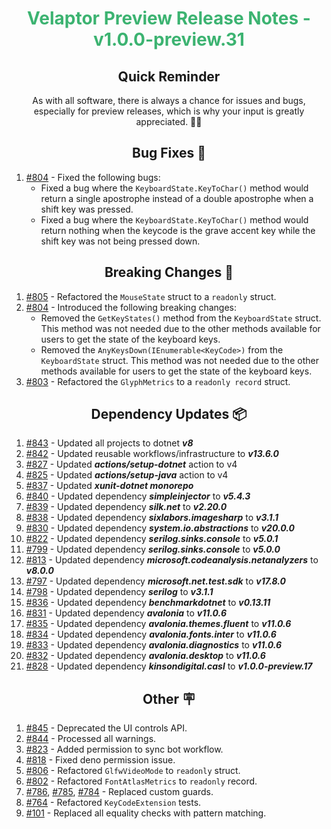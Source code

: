 <h1 align="center" style="color: mediumseagreen;font-weight: bold;">
Velaptor Preview Release Notes - v1.0.0-preview.31
</h1>

<h2 align="center" style="font-weight: bold;">Quick Reminder</h2>

<div align="center">

As with all software, there is always a chance for issues and bugs, especially for preview releases, which is why your input is greatly appreciated. 🙏🏼
</div>

<h2 align="center" style="font-weight: bold;">Bug Fixes 🐛</h2>

1. [#804](https://github.com/KinsonDigital/Velaptor/issues/804) - Fixed the following bugs:
    - Fixed a bug where the `KeyboardState.KeyToChar()` method would return a single apostrophe instead of a double apostrophe when a shift key was pressed.
    - Fixed a bug where the `KeyboardState.KeyToChar()` method would return nothing when the keycode is the grave accent key while the shift key was not being pressed down.

<h2 align="center" style="font-weight: bold;">Breaking Changes 🧨</h2>

1. [#805](https://github.com/KinsonDigital/Velaptor/issues/805) - Refactored the `MouseState` struct to a `readonly` struct.
2. [#804](https://github.com/KinsonDigital/Velaptor/issues/804) - Introduced the following breaking changes:
    - Removed the `GetKeyStates()` method from the `KeyboardState` struct.  This method was not needed due to the other methods available for users to get the state of the keyboard keys.
    - Removed the `AnyKeysDown(IEnumerable<KeyCode>)` from the `KeyboardState` struct.  This method was not needed due to the other methods available for users to get the state of the keyboard keys.
3. [#803](https://github.com/KinsonDigital/Velaptor/issues/803) - Refactored the `GlyphMetrics` to a `readonly record` struct.

<h2 align="center" style="font-weight: bold;">Dependency Updates 📦</h2>

1. [#843](https://github.com/KinsonDigital/Velaptor/pull/843) - Updated all projects to dotnet _**v8**_
2. [#842](https://github.com/KinsonDigital/Velaptor/pull/842) - Updated reusable workflows/infrastructure to _**v13.6.0**_
4. [#827](https://github.com/KinsonDigital/Velaptor/pull/827) - Updated _**actions/setup-dotnet**_ action to v4
5. [#825](https://github.com/KinsonDigital/Velaptor/pull/825) - Updated _**actions/setup-java**_ action to v4
6. [#837](https://github.com/KinsonDigital/Velaptor/pull/837) - Updated _**xunit-dotnet monorepo**_
7. [#840](https://github.com/KinsonDigital/Velaptor/pull/840) - Updated dependency _**simpleinjector**_ to _**v5.4.3**_
8. [#839](https://github.com/KinsonDigital/Velaptor/pull/839) - Updated dependency _**silk.net**_ to _**v2.20.0**_
9. [#838](https://github.com/KinsonDigital/Velaptor/pull/838) - Updated dependency _**sixlabors.imagesharp**_ to _**v3.1.1**_
10. [#830](https://github.com/KinsonDigital/Velaptor/pull/830) - Updated dependency _**system.io.abstractions**_ to _**v20.0.0**_
11. [#822](https://github.com/KinsonDigital/Velaptor/pull/822) - Updated dependency _**serilog.sinks.console**_ to _**v5.0.1**_
12. [#799](https://github.com/KinsonDigital/Velaptor/pull/799) - Updated dependency _**serilog.sinks.console**_ to _**v5.0.0**_
13. [#813](https://github.com/KinsonDigital/Velaptor/pull/813) - Updated dependency _**microsoft.codeanalysis.netanalyzers**_ to _**v8.0.0**_
14. [#797](https://github.com/KinsonDigital/Velaptor/pull/797) - Updated dependency _**microsoft.net.test.sdk**_ to _**v17.8.0**_
15. [#798](https://github.com/KinsonDigital/Velaptor/pull/798) - Updated dependency _**serilog**_ to _**v3.1.1**_
16. [#836](https://github.com/KinsonDigital/Velaptor/pull/836) - Updated dependency _**benchmarkdotnet**_ to _**v0.13.11**_
17. [#831](https://github.com/KinsonDigital/Velaptor/pull/831) - Updated dependency _**avalonia**_ to _**v11.0.6**_
18. [#835](https://github.com/KinsonDigital/Velaptor/pull/835) - Updated dependency _**avalonia.themes.fluent**_ to _**v11.0.6**_
19. [#834](https://github.com/KinsonDigital/Velaptor/pull/834) - Updated dependency _**avalonia.fonts.inter**_ to _**v11.0.6**_
20. [#833](https://github.com/KinsonDigital/Velaptor/pull/833) - Updated dependency _**avalonia.diagnostics**_ to _**v11.0.6**_
21. [#832](https://github.com/KinsonDigital/Velaptor/pull/832) - Updated dependency _**avalonia.desktop**_ to _**v11.0.6**_
22. [#828](https://github.com/KinsonDigital/Velaptor/pull/828) - Updated dependency _**kinsondigital.casl**_ to _**v1.0.0-preview.17**_

<h2 align="center" style="font-weight: bold;">Other 🪧</h2>

1. [#845](https://github.com/KinsonDigital/Velaptor/issues/845) - Deprecated the UI controls API.
2. [#844](https://github.com/KinsonDigital/Velaptor/issues/844) - Processed all warnings.
3. [#823](https://github.com/KinsonDigital/Velaptor/issues/823) - Added permission to sync bot workflow.
4. [#818](https://github.com/KinsonDigital/Velaptor/issues/818) - Fixed deno permission issue.
5. [#806](https://github.com/KinsonDigital/Velaptor/issues/806) - Refactored `GlfwVideoMode` to `readonly` struct.
6. [#802](https://github.com/KinsonDigital/Velaptor/issues/802) - Refactored `FontAtlasMetrics` to `readonly` record.
7. [#786](https://github.com/KinsonDigital/Velaptor/issues/786), [#785](https://github.com/KinsonDigital/Velaptor/issues/785), [#784](https://github.com/KinsonDigital/Velaptor/issues/784) - Replaced custom guards.
8. [#764](https://github.com/KinsonDigital/Velaptor/issues/764) - Refactored `KeyCodeExtension` tests.
9. [#101](https://github.com/KinsonDigital/Velaptor/issues/101) - Replaced all equality checks with pattern matching.
